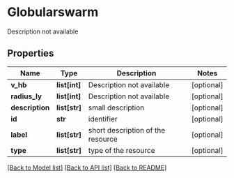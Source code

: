 # Globularswarm

Description not available
## Properties
Name | Type | Description | Notes
------------ | ------------- | ------------- | -------------
**v_hb** | **list[int]** | Description not available | [optional] 
**radius_ly** | **list[int]** | Description not available | [optional] 
**description** | **list[str]** | small description | [optional] 
**id** | **str** | identifier | [optional] 
**label** | **list[str]** | short description of the resource | [optional] 
**type** | **list[str]** | type of the resource | [optional] 

[[Back to Model list]](../README.md#documentation-for-models) [[Back to API list]](../README.md#documentation-for-api-endpoints) [[Back to README]](../README.md)


